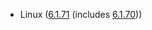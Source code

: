 - Linux ([6.1.71](https://lwn.net/Articles/957009) (includes [6.1.70](https://lwn.net/Articles/956526)))
